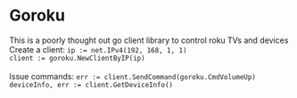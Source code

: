 # Goroku

This is a poorly thought out go client library to control roku TVs and devices<br>
Create a client:
`ip := net.IPv4(192, 168, 1, 1)`<br>
`client := goroku.NewClientByIP(ip)`<br>
<br>
Issue commands:
`err := client.SendCommand(goroku.CmdVolumeUp)`<br>
`deviceInfo, err := client.GetDeviceInfo()`<br>
